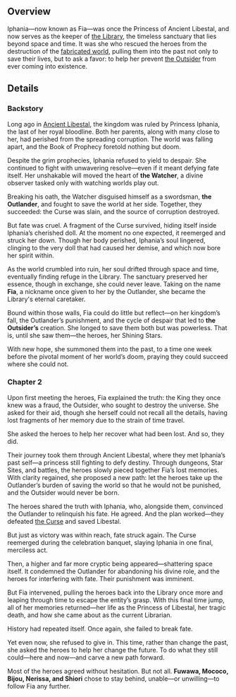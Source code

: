 <!-- title: Iphania / Fia -->
<!-- quote: Let us break the chains of fate, together!  -->
<!-- chapters: 1 -->
<!-- images: (Iphania's Profile), (Fia's Profile), (Iphania slain by the Curse), (Fia in Chapter 2's Ending) -->
<!-- model: false -->

## Overview

Iphania—now known as Fia—was once the Princess of Ancient Libestal, and now serves as the keeper of [the Library](#entry:library-entry), the timeless sanctuary that lies beyond space and time. It was she who rescued the heroes from the destruction of the [fabricated world](#entry:libestal-ficta-entry), pulling them into the past not only to save their lives, but to ask a favor: to help her prevent [the Outsider](#entry:outsider-entry) from ever coming into existence.

## Details

### Backstory

Long ago in [Ancient Libestal](#entry:libestal-ancient-entry), the kingdom was ruled by Princess Iphania, the last of her royal bloodline. Both her parents, along with many close to her, had perished from the spreading corruption. The world was falling apart, and the Book of Prophecy foretold nothing but doom.

Despite the grim prophecies, Iphania refused to yield to despair. She continued to fight with unwavering resolve—even if it meant defying fate itself. Her unshakable will moved the heart of **the Watcher**, a divine observer tasked only with watching worlds play out.

Breaking his oath, the Watcher disguised himself as a swordsman, **the Outlander**, and fought to save the world at her side. Together, they succeeded: the Curse was slain, and the source of corruption destroyed.

But fate was cruel. A fragment of the Curse survived, hiding itself inside Iphania’s cherished doll. At the moment no one expected, it reemerged and struck her down. Though her body perished, Iphania’s soul lingered, clinging to the very doll that had caused her demise, and which now bore her spirit within.

As the world crumbled into ruin, her soul drifted through space and time, eventually finding refuge in the Library. The sanctuary preserved her essence, though in exchange, she could never leave. Taking on the name **Fia**, a nickname once given to her by the Outlander, she became the Library's eternal caretaker.

Bound within those walls, Fia could do little but reflect—on her kingdom’s fall, the Outlander’s punishment, and the cycle of despair that led to **the Outsider’s** creation. She longed to save them both but was powerless. That is, until she saw them—the heroes, her Shining Stars.

With new hope, she summoned them into the past, to a time one week before the pivotal moment of her world’s doom, praying they could succeed where she could not.

### Chapter 2

Upon first meeting the heroes, Fia explained the truth: the King they once knew was a fraud, the Outsider, who sought to destroy the universe. She asked for their aid, though she herself could not recall all the details, having lost fragments of her memory due to the strain of time travel.

She asked the heroes to help her recover what had been lost.
And so, they did.

Their journey took them through Ancient Libestal, where they met Iphania’s past self—a princess still fighting to defy destiny. Through dungeons, Star Sites, and battles, the heroes slowly pieced together Fia’s lost memories. With clarity regained, she proposed a new path: let the heroes take up the Outlander’s burden of saving the world so that he would not be punished, and the Outsider would never be born.

The heroes shared the truth with Iphania, who, alongside them, convinced the Outlander to relinquish his fate. He agreed. And the plan worked—they defeated [the Curse](#entry:heart-of-ruin-entry) and saved Libestal.

But just as victory was within reach, fate struck again.
The Curse reemerged during the celebration banquet, slaying Iphania in one final, merciless act.

Then, a higher and far more cryptic being appeared—shattering space itself. It condemned the Outlander for abandoning his divine role, and the heroes for interfering with fate. Their punishment was imminent.

But Fia intervened, pulling the heroes back into the Library once more and leaping through time to escape the entity’s grasp. With this final time jump, all of her memories returned—her life as the Princess of Libestal, her tragic death, and how she came about as the current Librarian.

History had repeated itself. Once again, she failed to break fate.

Yet even now, she refused to give in. This time, rather than change the past, she asked the heroes to help her change the future. To do what they still could—here and now—and carve a new path forward.

Most of the heroes agreed without hesitation.
But not all.
**Fuwawa, Mococo, Bijou, Nerissa, and Shiori** chose to stay behind, unable—or unwilling—to follow Fia any further.
